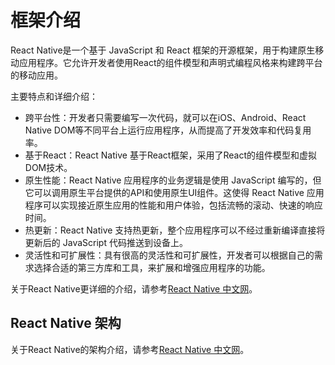 # 框架介绍
React Native是一个基于 JavaScript 和 React 框架的开源框架，用于构建原生移动应用程序。它允许开发者使用React的组件模型和声明式编程风格来构建跨平台的移动应用。

主要特点和详细介绍：

- 跨平台性：开发者只需要编写一次代码，就可以在iOS、Android、React Native DOM等不同平台上运行应用程序，从而提高了开发效率和代码复用率。
- 基于React：React Native 基于React框架，采用了React的组件模型和虚拟DOM技术。
- 原生性能：React Native 应用程序的业务逻辑是使用 JavaScript 编写的，但它可以调用原生平台提供的API和使用原生UI组件。这使得 React Native 应用程序可以实现接近原生应用的性能和用户体验，包括流畅的滚动、快速的响应时间。
- 热更新：React Native 支持热更新，整个应用程序可以不经过重新编译直接将更新后的 JavaScript 代码推送到设备上。
- 灵活性和可扩展性：具有很高的灵活性和可扩展性，开发者可以根据自己的需求选择合适的第三方库和工具，来扩展和增强应用程序的功能。

关于React Native更详细的介绍，请参考[React Native 中文网](https://reactnative.cn/)。

## React Native 架构

关于React Native的架构介绍，请参考[React Native 中文网](https://reactnative.cn/)。